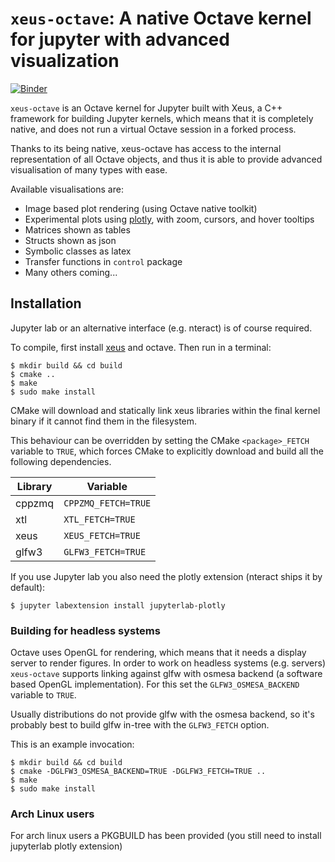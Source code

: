 # `xeus-octave`: A native Octave kernel for jupyter with advanced visualization

[![Binder](https://mybinder.org/badge_logo.svg)](https://mybinder.org/v2/gh/rapgenic/xeus-octave/master?filepath=examples)

`xeus-octave` is an Octave kernel for Jupyter built with Xeus, a C++ framework
for building Jupyter kernels, which means that it is completely native, and does
not run a virtual Octave session in a forked process.

Thanks to its being native, xeus-octave has access to the internal representation
of all Octave objects, and thus it is able to provide advanced visualisation of
many types with ease.

Available visualisations are:

* Image based plot rendering (using Octave native toolkit)
* Experimental plots using [plotly](https://github.com/plotly/plotly.js), with zoom, cursors, and hover tooltips
* Matrices shown as tables
* Structs shown as json
* Symbolic classes as latex
* Transfer functions in `control` package
* Many others coming...

## Installation

Jupyter lab or an alternative interface (e.g. nteract) is of course required.

To compile, first install [xeus](https://github.com/jupyter-xeus/xeus) and
octave. Then run in a terminal:

```
$ mkdir build && cd build
$ cmake ..
$ make
$ sudo make install
```

CMake will download and statically link xeus libraries within the final kernel binary if it cannot find them in the filesystem.

This behaviour can be overridden by setting the CMake `<package>_FETCH` variable to `TRUE`, which forces CMake to explicitly download and build all the following dependencies.

| Library | Variable            |
| ------- | ------------------- |
| cppzmq  | `CPPZMQ_FETCH=TRUE` |
| xtl     | `XTL_FETCH=TRUE`    |
| xeus    | `XEUS_FETCH=TRUE`   |
| glfw3   | `GLFW3_FETCH=TRUE`  |

If you use Jupyter lab you also need the plotly extension (nteract ships it by default):

```
$ jupyter labextension install jupyterlab-plotly
```

### Building for headless systems

Octave uses OpenGL for rendering, which means that it needs a display server to render figures. In order to work on headless systems (e.g. servers) `xeus-octave` supports linking against glfw with osmesa backend (a software based OpenGL implementation). For this set the `GLFW3_OSMESA_BACKEND` variable to `TRUE`.

Usually distributions do not provide glfw with the osmesa backend, so it's probably best to build glfw in-tree with the `GLFW3_FETCH` option.

This is an example invocation:

```
$ mkdir build && cd build
$ cmake -DGLFW3_OSMESA_BACKEND=TRUE -DGLFW3_FETCH=TRUE ..
$ make
$ sudo make install
```

### Arch Linux users

For arch linux users a PKGBUILD has been provided (you still need to install jupyterlab plotly extension)

